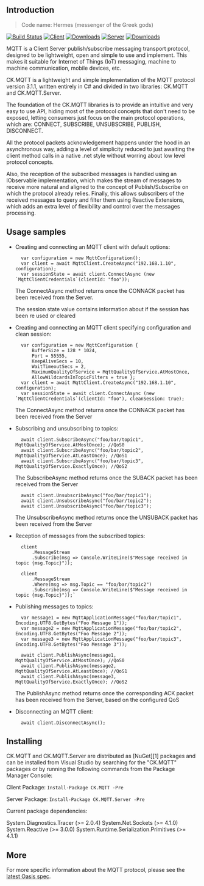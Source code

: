 ## Introduction

> Code name: Hermes (messenger of the Greek gods)

[![Build Status](https://dev.azure.com/devdiv/DevDiv/_apis/build/status/Xamarin/System.Net.Mqtt?branchName=master)](https://dev.azure.com/devdiv/DevDiv/_build/latest?definitionId=9488&branchName=master)
[![Client](https://img.shields.io/nuget/vpre/System.Net.Mqtt.svg?label=client-nuget)](https://www.nuget.org/packages/System.Net.Mqtt)
[![Downloads](https://img.shields.io/nuget/dt/System.Net.Mqtt.svg?label=client-downloads)](https://www.nuget.org/packages/System.Net.Mqtt)
[![Server](https://img.shields.io/nuget/vpre/System.Net.Mqtt.Server.svg?label=server-nuget)](https://www.nuget.org/packages/System.Net.Mqtt.Server)
[![Downloads](https://img.shields.io/nuget/dt/System.Net.Mqtt.Server.svg?label=server-downloads)](https://www.nuget.org/packages/System.Net.Mqtt.Server)


MQTT is a Client Server publish/subscribe messaging transport protocol, designed to be lightweight, open and simple to use and implement. This makes it suitable for Internet of Things (IoT) messaging, machine to machine communication, mobile devices, etc.

CK.MQTT is a lightweight and simple implementation of the MQTT protocol version 3.1.1, written entirely in C# and divided in two libraries: CK.MQTT and CK.MQTT.Server.

The foundation of the CK.MQTT libraries is to provide an intuitive and very easy to use API, hiding most of the protocol concepts that don't need to be exposed, letting consumers just focus on the main protocol operations, which are: CONNECT, SUBSCRIBE, UNSUBSCRIBE, PUBLISH, DISCONNECT.

All the protocol packets acknowledgement happens under the hood in an asynchronous way, adding a level of simplicity reduced to just awaiting the client method calls in a native .net style without worring about low level protocol concepts.

Also, the reception of the subscribed messages is handled using an IObservable implementation, which makes the stream of messages to receive more natural and aligned to the concept of Publish/Subscribe on which the protocol already relies. Finally, this allows subscribers of the received messages to query and filter them using Reactive Extensions, which adds an extra level of flexibility and control over the messages processing.

## Usage samples

* Creating and connecting an MQTT client with default options:
	
		var configuration = new MqttConfiguration();	
		var client = await MqttClient.CreateAsync("192.168.1.10", configuration);
		var sessionState = await client.ConnectAsync (new `MqttClientCredentials`(clientId: "foo"));
	
	The ConnectAsync method returns once the CONNACK packet has been received from the Server.
	
	The session state value contains information about if the session has been re used or cleared

* Creating and connecting an MQTT client specifying configuration and clean session:

		var configuration = new MqttConfiguration {
			BufferSize = 128 * 1024,
			Port = 55555,
			KeepAliveSecs = 10,
			WaitTimeoutSecs = 2,
			MaximumQualityOfService = MqttQualityOfService.AtMostOnce,	
			AllowWildcardsInTopicFilters = true };
		var client = await MqttClient.CreateAsync("192.168.1.10", configuration);
		var sessionState = await client.ConnectAsync (new `MqttClientCredentials`(clientId: "foo"), cleanSession: true);
		
	The ConnectAsync method returns once the CONNACK packet has been received from the Server

* Subscribing and unsubscribing to topics:

		await client.SubscribeAsync("foo/bar/topic1", MqttQualityOfService.AtMostOnce); //QoS0
		await client.SubscribeAsync("foo/bar/topic2", MqttQualityOfService.AtLeastOnce); //QoS1
		await client.SubscribeAsync("foo/bar/topic3", MqttQualityOfService.ExactlyOnce); //QoS2

	The SubscribeAsync method returns once the SUBACK packet has been received from the Server

		await client.UnsubscribeAsync("foo/bar/topic1");
		await client.UnsubscribeAsync("foo/bar/topic2");
		await client.UnsubscribeAsync("foo/bar/topic3");
	
	The UnsubscribeAsync method returns once the UNSUBACK packet has been received from the Server
	
* Reception of messages from the subscribed topics:

		client
			.MessageStream
			.Subscribe(msg => Console.WriteLine($"Message received in topic {msg.Topic}"));
			
		client
			.MessageStream
			.Where(msg => msg.Topic == "foo/bar/topic2")
			.Subscribe(msg => Console.WriteLine($"Message received in topic {msg.Topic}"));`
	
* Publishing messages to topics:

		var message1 = new MqttApplicationMessage("foo/bar/topic1", Encoding.UTF8.GetBytes("Foo Message 1"));
		var message2 = new MqttApplicationMessage("foo/bar/topic2", Encoding.UTF8.GetBytes("Foo Message 2"));
		var message3 = new MqttApplicationMessage("foo/bar/topic3", Encoding.UTF8.GetBytes("Foo Message 3"));

		await client.PublishAsync(message1, MqttQualityOfService.AtMostOnce); //QoS0
		await client.PublishAsync(message2, MqttQualityOfService.AtLeastOnce); //QoS1
		await client.PublishAsync(message3, MqttQualityOfService.ExactlyOnce); //QoS2
		
	The PublishAsync method returns once the corresponding ACK packet has been received from the Server, based on the configured QoS

* Disconnecting an MQTT client:

		await client.DisconnectAsync();

## Installing

CK.MQTT and CK.MQTT.Server are distributed as [NuGet][1] packages and can be installed from Visual Studio by searching for the "CK.MQTT" packages or by running the following commands from the Package Manager Console:

Client Package:
	`Install-Package CK.MQTT -Pre`
	
Server Package:
	`Install-Package CK.MQTT.Server -Pre`
	
Current package dependencies:

System.Diagnostics.Tracer (>= 2.0.4)
System.Net.Sockets (>= 4.1.0)
System.Reactive (>= 3.0.0)
System.Runtime.Serialization.Primitives (>= 4.1.1)

## More

For more specific information about the MQTT protocol, please see the [latest Oasis spec](http://docs.oasis-open.org/mqtt/mqtt/v3.1.1/csprd02/mqtt-v3.1.1-csprd02.html).
